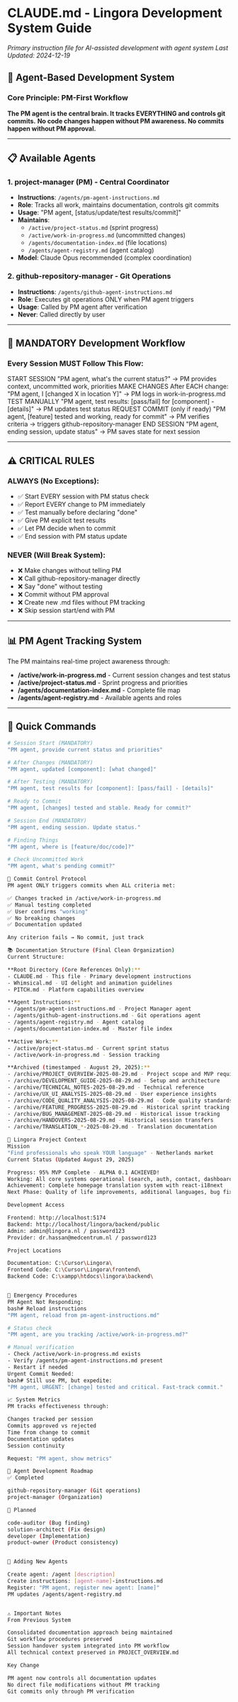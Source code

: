 # CLAUDE.md - Lingora Development System Guide
*Primary instruction file for AI-assisted development with agent system*
*Last Updated: 2024-12-19*

## 🤖 Agent-Based Development System

### Core Principle: PM-First Workflow
**The PM agent is the central brain. It tracks EVERYTHING and controls git commits.**
**No code changes happen without PM awareness. No commits happen without PM approval.**

---

## 📋 Available Agents

### 1. **project-manager (PM)** - Central Coordinator
- **Instructions**: `/agents/pm-agent-instructions.md`
- **Role**: Tracks all work, maintains documentation, controls git commits
- **Usage**: "PM agent, [status/update/test results/commit]"
- **Maintains**: 
  - `/active/project-status.md` (sprint progress)
  - `/active/work-in-progress.md` (uncommitted changes)
  - `/agents/documentation-index.md` (file locations)
  - `/agents/agent-registry.md` (agent catalog)
- **Model**: Claude Opus recommended (complex coordination)

### 2. **github-repository-manager** - Git Operations
- **Instructions**: `/agents/github-agent-instructions.md`
- **Role**: Executes git operations ONLY when PM agent triggers
- **Usage**: Called by PM agent after verification
- **Never**: Called directly by user

---

## 🔄 MANDATORY Development Workflow

### Every Session MUST Follow This Flow:

START SESSION
"PM agent, what's the current status?"
→ PM provides context, uncommitted work, priorities
MAKE CHANGES
After EACH change: "PM agent, I [changed X in location Y]"
→ PM logs in work-in-progress.md
TEST MANUALLY
"PM agent, test results: [pass/fail] for [component] - [details]"
→ PM updates test status
REQUEST COMMIT (only if ready)
"PM agent, [feature] tested and working, ready for commit"
→ PM verifies criteria → triggers github-repository-manager
END SESSION
"PM agent, ending session, update status"
→ PM saves state for next session


---

## ⚠️ CRITICAL RULES

### ALWAYS (No Exceptions):
- ✅ Start EVERY session with PM status check
- ✅ Report EVERY change to PM immediately
- ✅ Test manually before declaring "done"
- ✅ Give PM explicit test results
- ✅ Let PM decide when to commit
- ✅ End session with PM status update

### NEVER (Will Break System):
- ❌ Make changes without telling PM
- ❌ Call github-repository-manager directly
- ❌ Say "done" without testing
- ❌ Commit without PM approval
- ❌ Create new .md files without PM tracking
- ❌ Skip session start/end with PM

---

## 📊 PM Agent Tracking System

The PM maintains real-time project awareness through:
- **/active/work-in-progress.md** - Current session changes and test status
- **/active/project-status.md** - Sprint progress and priorities
- **/agents/documentation-index.md** - Complete file map
- **/agents/agent-registry.md** - Available agents and roles

---

## 🎯 Quick Commands

```bash
# Session Start (MANDATORY)
"PM agent, provide current status and priorities"

# After Changes (MANDATORY)
"PM agent, updated [component]: [what changed]"

# After Testing (MANDATORY)
"PM agent, test results for [component]: [pass/fail] - [details]"

# Ready to Commit
"PM agent, [changes] tested and stable. Ready for commit?"

# Session End (MANDATORY)
"PM agent, ending session. Update status."

# Finding Things
"PM agent, where is [feature/doc/code]?"

# Check Uncommitted Work
"PM agent, what's pending commit?"

🚦 Commit Control Protocol
PM agent ONLY triggers commits when ALL criteria met:

✅ Changes tracked in /active/work-in-progress.md
✅ Manual testing completed
✅ User confirms "working"
✅ No breaking changes
✅ Documentation updated

Any criterion fails → No commit, just track

📚 Documentation Structure (Final Clean Organization)
Current Structure:

**Root Directory (Core References Only):**
- CLAUDE.md - This file - Primary development instructions
- Whimsical.md - UI delight and animation guidelines  
- PITCH.md - Platform capabilities overview

**Agent Instructions:**
- /agents/pm-agent-instructions.md - Project Manager agent
- /agents/github-agent-instructions.md - Git operations agent
- /agents/agent-registry.md - Agent catalog
- /agents/documentation-index.md - Master file index

**Active Work:**
- /active/project-status.md - Current sprint status
- /active/work-in-progress.md - Session tracking

**Archived (timestamped - August 29, 2025):**
- /archive/PROJECT_OVERVIEW-2025-08-29.md - Project scope and MVP requirements
- /archive/DEVELOPMENT_GUIDE-2025-08-29.md - Setup and architecture
- /archive/TECHNICAL_NOTES-2025-08-29.md - Technical reference  
- /archive/UX_UI_ANALYSIS-2025-08-29.md - User experience insights
- /archive/CODE_QUALITY_ANALYSIS-2025-08-29.md - Code quality standards
- /archive/FEATURE_PROGRESS-2025-08-29.md - Historical sprint tracking
- /archive/BUG_MANAGEMENT-2025-08-29.md - Historical issue tracking  
- /archive/HANDOVERS-2025-08-29.md - Historical session transfers
- /archive/TRANSLATION_*-2025-08-29.md - Translation documentation

🎯 Lingora Project Context
Mission
"Find professionals who speak YOUR language" - Netherlands market
Current Status (Updated August 29, 2025)

Progress: 95% MVP Complete - ALPHA 0.1 ACHIEVED!
Working: All core systems operational (search, auth, contact, dashboards, AI search, translations)
Achievement: Complete homepage translation system with react-i18next
Next Phase: Quality of life improvements, additional languages, bug fixes

Development Access

Frontend: http://localhost:5174
Backend: http://localhost/lingora/backend/public
Admin: admin@lingora.nl / password123
Provider: dr.hassan@medcentrum.nl / password123

Project Locations

Documentation: C:\Cursor\Lingora\
Frontend Code: C:\Cursor\Lingora\frontend\
Backend Code: C:\xampp\htdocs\lingora\backend\


🔴 Emergency Procedures
PM Agent Not Responding:
bash# Reload instructions
"PM agent, reload from pm-agent-instructions.md"

# Status check
"PM agent, are you tracking /active/work-in-progress.md?"

# Manual verification
- Check /active/work-in-progress.md exists
- Verify /agents/pm-agent-instructions.md present
- Restart if needed
Urgent Commit Needed:
bash# Still use PM, but expedite:
"PM agent, URGENT: [change] tested and critical. Fast-track commit."

📈 System Metrics
PM tracks effectiveness through:

Changes tracked per session
Commits approved vs rejected
Time from change to commit
Documentation updates
Session continuity

Request: "PM agent, show metrics"

🚀 Agent Development Roadmap
✅ Completed

github-repository-manager (Git operations)
project-manager (Organization)

📅 Planned

code-auditor (Bug finding)
solution-architect (Fix design)
developer (Implementation)
product-owner (Product consistency)


🔧 Adding New Agents

Create agent: /agent [description]
Create instructions: [agent-name]-instructions.md
Register: "PM agent, register new agent: [name]"
PM updates /agents/agent-registry.md


⚠️ Important Notes
From Previous System

Consolidated documentation approach being maintained
Git workflow procedures preserved
Session handover system integrated into PM workflow
All technical context preserved in PROJECT_OVERVIEW.md

Key Change

PM agent now controls all documentation updates
No direct file modifications without PM tracking
Git commits only through PM verification